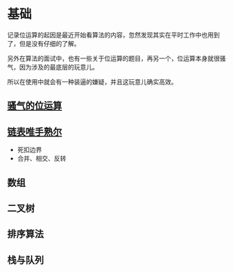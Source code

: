 # 基础

记录位运算的起因是最近开始看算法的内容，忽然发现其实在平时工作中也用到了，但是没有仔细的了解。

另外在算法的面试中，也有一些关于位运算的题目，再另一个，位运算本身就很骚气，因为涉及的最底层的玩意儿。

所以在使用中就会有一种装逼的嫌疑，并且这玩意儿确实高效。

## [骚气的位运算](位运算.md)

## [链表唯手熟尔](./linked_list.md)

- 死扣边界
- 合并、相交、反转

## 数组

## 二叉树

## 排序算法

## 栈与队列
